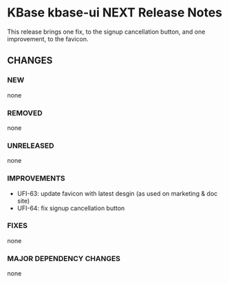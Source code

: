 # KBase kbase-ui NEXT Release Notes

This release brings one fix, to the signup cancellation button, and one improvement, to the favicon.

## CHANGES

### NEW

none

### REMOVED

none

### UNRELEASED

none

### IMPROVEMENTS

- UFI-63: update favicon with latest desgin (as used on marketing & doc site)
- UFI-64: fix signup cancellation button

### FIXES

none

### MAJOR DEPENDENCY CHANGES

none
